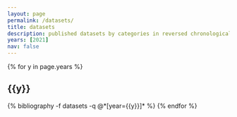 ```yaml
---
layout: page
permalink: /datasets/
title: datasets
description: published datasets by categories in reversed chronological order. generated by jekyll-scholar.
years: [2021]
nav: false
---
```


<div class="publications">

{% for y in page.years %}
  <h2 class="year">{{y}}</h2>
  {% bibliography -f datasets -q @*[year={{y}}]* %}
{% endfor %}

</div>
